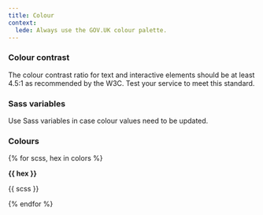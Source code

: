 ```yaml
---
title: Colour
context:
  lede: Always use the GOV.UK colour palette.
---
```


### Colour contrast

The colour contrast ratio for text and interactive elements should be at least 4.5:1 as recommended by the W3C.
Test your service to meet this standard.

### Sass variables
Use Sass variables in case colour values need to be updated.

<h3 class="swatch-section">Colours</h3>

{% for scss, hex in colors %}
  <div class="swatch-wrapper">
    <div class="swatch" style="background-color:{{ hex }};">
    </div>
    <b class="swatch-hex">
      {{ hex }}
    </b>
    <p class="swatch-scss">
      {{ scss }}
    </p>
  </div>
{% endfor %}
